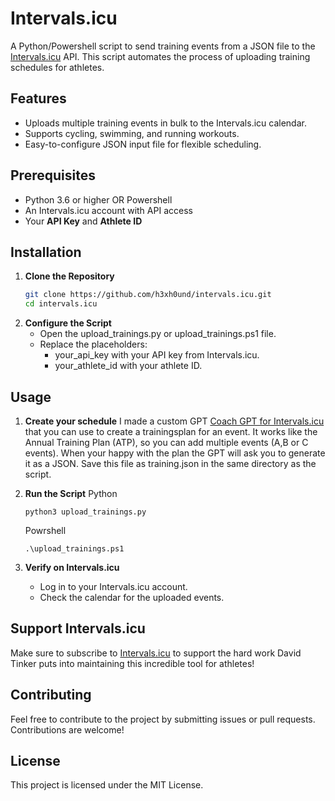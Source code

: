 # Intervals.icu

A Python/Powershell script to send training events from a JSON file to the [Intervals.icu](https://intervals.icu) API. This script automates the process of uploading training schedules for athletes.

## Features
- Uploads multiple training events in bulk to the Intervals.icu calendar.
- Supports cycling, swimming, and running workouts.
- Easy-to-configure JSON input file for flexible scheduling.

## Prerequisites
- Python 3.6 or higher OR Powershell
- An Intervals.icu account with API access
- Your **API Key** and **Athlete ID**

## Installation

1. **Clone the Repository**
   ```bash
   git clone https://github.com/h3xh0und/intervals.icu.git
   cd intervals.icu
   ```
4. **Configure the Script**
   - Open the upload_trainings.py or upload_trainings.ps1 file.
   - Replace the placeholders:
        - your_api_key with your API key from Intervals.icu.
        - your_athlete_id with your athlete ID.

## Usage

1. **Create your schedule**
I made a custom GPT [Coach GPT for Intervals.icu](https://chatgpt.com/g/g-677d1b637658819198026d2a7daaa1d8-coach-gpt-for-intervals-icu) that you can use to create a trainingsplan for an event. It works like the Annual Training Plan (ATP), so you can add multiple events (A,B or C events). When your happy with the plan the GPT will ask you to generate it as a JSON. Save this file as training.json in the same directory as the script.

2. **Run the Script**
Python
   ```
   python3 upload_trainings.py
   ```
   Powrshell
   ```
   .\upload_trainings.ps1
   ```
3. **Verify on Intervals.icu**
   - Log in to your Intervals.icu account.
   - Check the calendar for the uploaded events.

## Support Intervals.icu
Make sure to subscribe to [Intervals.icu](https://intervals.icu/settings) to support the hard work David Tinker puts into maintaining this incredible tool for athletes!

## Contributing
Feel free to contribute to the project by submitting issues or pull requests. Contributions are welcome!

## License
This project is licensed under the MIT License.
